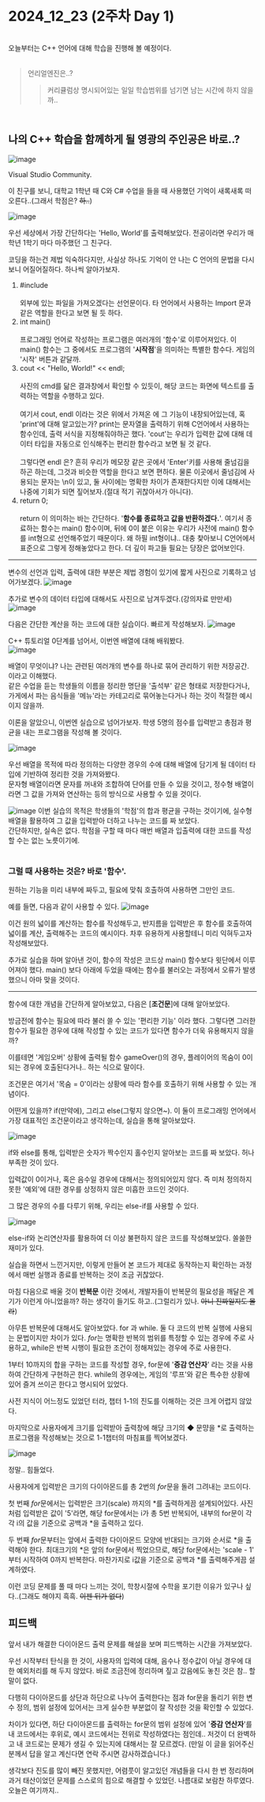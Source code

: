 # 2024_12_23 (2주차 Day 1)
<br>
오늘부터는 C++ 언어에 대해 학습을 진행해 볼 예정이다. <br><br>

> 언리얼엔진은..?
> > 커리큘럼상 명시되어있는 일일 학습범위를 넘기면 남는 시간에 하지 않을까.. <br>

<br> 나의 C++ 학습을 함께하게 될 영광의 주인공은 바로..? <br>
---
![image](https://github.com/user-attachments/assets/40860c11-a41d-4dec-9cf9-4576deb713fe)

Visual Studio Community. <br>

이 친구를 보니, 대학교 1학년 때 C와 C# 수업을 들을 때 사용했던 기억이 새록새록 떠오른다..(그래서 학점은? ~~하..~~) <br>

![image](https://github.com/user-attachments/assets/eaf072da-ddea-43b7-a445-dee46ffe4693)

우선 세상에서 가장 간단하다는 'Hello, World'를 출력해보았다. 전공이라면 우리가 매 학년 1학기 마다 마주했던 그 친구다. <br>

코딩을 하는건 제법 익숙하다지만, 사실상 하나도 기억이 안 나는 C 언어의 문법을 다시보니 어질어질하다. 하나씩 알아가보자. <br>

1. #include <br><br>
  외부에 있는 파일을 가져오겠다는 선언문이다. 타 언어에서 사용하는 Import 문과 같은 역할을 한다고 보면 될 듯 하다. <br>
2. int main() <br><br>
  프로그래밍 언어로 작성하는 프로그램은 여러개의 '함수'로 이루어져있다. 이 main() 함수는 그 중에서도 프로그램의 '**시작점**'을 의미하는 특별한 함수다. 게임의 '시작' 버튼과 같달까. <br>
3. cout << "Hello, World!" << endl; <br><br>
  사진의 cmd를 닮은 결과창에서 확인할 수 있듯이, 해당 코드는 화면에 텍스트를 출력하는 역할을 수행하고 있다. <br><br>
  여기서 cout, endl 이라는 것은 위에서 가져온 <iostream>에 그 기능이 내장되어있는데, 혹 'print'에 대해 알고있는가? print는 문자열을 출력하기 위해 C언어에서 사용하는 함수인데, 출력 서식을 지정해줘야하곤 했다. 'cout'는 우리가 입력한 값에 대해 데이터 타입을 자동으로 인식해주는 편리한 함수라고 보면 될 것 같다. <br><br>
  그렇다면 endl 은? 흔히 우리가 메모장 같은 곳에서 'Enter'키를 사용해 줄넘김을 하곤 하는데, 그것과 비슷한 역할을 한다고 보면 편하다. 물론 이곳에서 줄넘김에 사용되는 문자는 \n이 있고, 둘 사이에는 명확한 차이가 존재한다지만 이에 대해서는 나중에 기회가 되면 짚어보자.(절대 적기 귀찮아서가 아니다). <br>
4. return 0; <br><br>
  return 이 의미하는 바는 간단하다. '**함수를 종료하고 값을 반환하겠다.**'. 여기서 종료하는 함수는 main() 함수이며, 뒤에 0이 붙은 이유는 우리가 사전에 main() 함수를 int형으로 선언해주었기 때문이다. 왜 하필 int형이냐.. 대충 찾아보니 C언어에서 표준으로 그렇게 정해놓았다고 한다. 더 깊이 파고들 필요는 당장은 없어보인다. <br>
  
---

변수의 선언과 입력, 출력에 대한 부분은 제법 경험이 있기에 짧게 사진으로 기록하고 넘어가보겠다.
![image](https://github.com/user-attachments/assets/3ab16f09-7c11-4201-83b7-7b3970b67e0b)

추가로 변수의 데이터 타입에 대해서도 사진으로 남겨두겠다.(강의자료 만만세)
![image](https://github.com/user-attachments/assets/6b0c11db-97c5-447e-921e-da7ff7340974)

다음은 간단한 계산을 하는 코드에 대한 실습이다. 빠르게 작성해보자.
![image](https://github.com/user-attachments/assets/34529c16-22a5-4b61-bf74-a5974bbc99e0)

C++ 튜토리얼 0단계를 넘어서, 이번엔 배열에 대해 배워봤다. <br>
![image](https://github.com/user-attachments/assets/bd58cafd-59c6-4a25-8cc9-9d5540cc441e)

배열이 무엇이냐? 나는 관련된 여러개의 변수를 하나로 묶어 관리하기 위한 저장공간. 이라고 이해했다. <br>
같은 수업을 듣는 학생들의 이름을 정리한 명단을 '출석부' 같은 형태로 저장한다거나, 가게에서 파는 음식들을 '메뉴'라는 카테고리로 묶어놓는다거나 하는 것이 적절한 예시이지 않을까. <br>

이론을 알았으니, 이번엔 실습으로 넘어가보자. 학생 5명의 점수를 입력받고 총점과 평균을 내는 프로그램을 작성해 볼 것이다. <br>

![image](https://github.com/user-attachments/assets/f9ef8975-d06c-48b8-80b9-d8fed8b4bdf6)

우선 배열을 목적에 따라 정의하는 다양한 경우의 수에 대해 배열에 담기게 될 데이터 타입에 기반하여 정리한 것을 가져와봤다. <br>
문자형 배열이라면 문자를 꺼내와 조합하여 단어를 만들 수 있을 것이고, 정수형 배열이라면 그 값을 가져와 연산하는 등의 방식으로 사용할 수 있을 것이다. <br>

![image](https://github.com/user-attachments/assets/60be3768-2d6e-4518-8f05-a3c9a28ef1e0)
이번 실습의 목적은 학생들의 '학점'의 합과 평균을 구하는 것이기에, 실수형 배열을 활용하여 그 값을 입력받아 더하고 나누는 코드를 짜 보았다. <br>
간단하지만, 실속은 없다. 학점을 구할 때 마다 매번 배열과 입출력에 대한 코드를 작성할 수는 없는 노릇이기에. <br><br>

### 그럴 때 사용하는 것은? 바로 '함수'.

원하는 기능을 미리 내부에 짜두고, 필요에 맞춰 호출하여 사용하면 그만인 코드.<br>

예를 들면, 다음과 같이 사용할 수 있다.
![image](https://github.com/user-attachments/assets/7851de25-49ba-4d4b-988b-3d16a5cbf28a) <br>

이건 원의 넓이를 계산하는 함수를 작성해두고, 반지름을 입력받은 후 함수를 호출하여 넓이를 계산, 출력해주는 코드의 예시이다. 차후 유용하게 사용할테니 미리 익혀두고자 작성해보았다. <br>

추가로 실습을 하며 알아낸 것이, 함수의 작성은 코드상 main() 함수보다 윗단에서 이루어져야 했다. main() 보다 아래에 두었을 때에는 함수를 불러오는 과정에서 오류가 발생했으니 아마 맞을 것이다. <br>

---

함수에 대한 개념을 간단하게 알아보았고, 다음은 [**조건문**]에 대해 알아보았다.

방금전에 함수는 필요에 따라 불러 쓸 수 있는 '편리한 기능' 이라 했다. 그렇다면 그러한 함수가 필요한 경우에 대해 작성할 수 있는 코드가 있다면 함수가 더욱 유용해지지 않을까? <br>

이를테면 '게임오버' 상황에 출력될 함수 gameOver()의 경우, 플레이어의 목숨이 0이 되는 경우에 호출된다거나.. 하는 식으로 말이다. <br>

조건문은 여기서 '목숨 = 0'이라는 상황에 따라 함수를 호출하기 위해 사용할 수 있는 개념이다. <br>

어떤게 있을까? if(만약에), 그리고 else(그렇지 않으면~). 이 둘이 프로그래밍 언어에서 가장 대표적인 조건문이라고 생각하는데, 실습을 통해 알아보았다. <br>

![image](https://github.com/user-attachments/assets/de1365cc-20c5-4427-a801-28ad200cfb0c)

if와 else를 통해, 입력받은 숫자가 짝수인지 홀수인지 알아보는 코드를 짜 보았다. 허나 부족한 것이 있다. <br>

입력값이 0이거나, 혹은 음수일 경우에 대해서는 정의되어있지 않다. 즉 미처 정의하지 못한 '예외'에 대한 경우를 상정하지 않은 미흡한 코드인 것이다. <br>

그 많은 경우의 수를 다루기 위해, 우리는 else-if를 사용할 수 있다. <br>

![image](https://github.com/user-attachments/assets/f2bb07fb-0683-438e-a40c-73275e7cfaa9) <br>

else-if와 논리연산자를 활용하여 더 이상 불편하지 않은 코드를 작성해보았다. 쏠쏠한 재미가 있다. <br>

실습을 하면서 느낀거지만, 이렇게 만들어 본 코드가 제대로 동작하는지 확인하는 과정에서 매번 실행과 종료를 반복하는 것이 조금 귀찮았다. <br>

마침 다음으로 배울 것이 **반복문** 이란 것에서, 개발자들이 반복문의 필요성을 깨달은 계기가 이런게 아니었을까? 하는 생각이 들기도 하고..(그럴리가 있나. ~~아니 진짜일지도 몰라~~) <br>

아무튼 반복문에 대해서도 알아보았다. for 과 while. 둘 다 코드의 반복 실행에 사용되는 문법이지만 차이가 있다. *for*는 명확한 반복의 범위를 특정할 수 있는 경우에 주로 사용하고, while은 반복 시행이 필요한 조건이 정해져있는 경우에 주로 사용한다. <br>

1부터 10까지의 합을 구하는 코드를 작성할 경우, for문에 '**증감 연산자**' 라는 것을 사용하여 간단하게 구현하곤 한다. while의 경우에는, 게임의 '루프'와 같은 특수한 상황에 있어 즐겨 쓰이곤 한다고 명시되어 있었다.<br>

사전 지식이 어느정도 있었던 터라, 챕터 1-1의 진도를 이해하는 것은 크게 어렵지 않았다. <br>

마지막으로 사용자에게 크기를 입력받아 출력창에 해당 크기의 ◆ 문먕을 *로 출력하는 프로그램을 작성해보는 것으로 1-1챕터의 마침표를 찍어보겠다. <br>

![image](https://github.com/user-attachments/assets/11d388ab-622c-4051-9fc6-0311c452515b)

정말.. 힘들었다. <br>

사용자에게 입력받은 크기의 다이아몬드를 총 2번의 *for*문을 돌려 그려내는 코드이다. <br>

첫 번째 *for*문에서는 입력받은 크기(scale) 까지의 *를 출력하게끔 설계되어있다. 사진처럼 입력받은 값이 '5'라면, 해당 for문에서는 i가 총 5번 반복되어, 내부의 for문이 각각 i의 값을 기준으로 공백과 *을 출력하고 있다.<br>

두 번째 *for*문부터는 앞에서 출력한 다이아몬드 모양에 반대되는 크기와 순서로 *을 출력해야 한다. 최대크기의 *은 앞의 for문에서 찍었으므로, 해당 for문에서는 'scale - 1' 부터 시작하여 0까지 반복한다. 마찬가지로 i값을 기준으로 공백과 *를 출력해주게끔 설계하였다. <br>

이런 코딩 문제를 풀 때 마다 느끼는 것이, 학창시절에 수학을 포기한 이유가 있구나 싶다..(그래도 해야지 흑흑. ~~이젠 뒤가 없다~~) <br>

## 피드백

앞서 내가 해결한 다이아몬드 출력 문제를 해설을 보며 피드백하는 시간을 가져보았다. <br>

우선 시작부터 탄식을 한 것이, 사용자의 입력에 대해, 음수나 정수값이 아닐 경우에 대한 예외처리를 해 두지 않았다. 바로 조금전에 정리하며 짚고 갔음에도 놓친 것은 참.. 할 말이 없다. <br>

다행히 다이아몬드를 상단과 하단으로 나누어 출력한다는 점과 for문을 돌리기 위한 변수 정의, 범위 설정에 있어서는 크게 실수한 부분없이 잘 작성한 것을 확인할 수 있었다. <br>

차이가 있다면, 하단 다이아몬드를 출력하는 for문의 범위 설정에 있어 '**증감 연산자**'를 내 코드에서는 후위로, 예시 코드에서는 전위로 작성하였다는 점인데.. 저것이 더 완벽하고 내 코드로는 문제가 생길 수 있는지에 대해서는 잘 모르겠다. (만일 이 글을 읽어주신 분께서 답을 알고 계신다면 연락 주시면 감사하겠습니다.) <br>

생각보다 진도를 많이 빼진 못했지만, 어렴풋이 알고있던 개념들을 다시 한 번 정리하며 과거 태산이었던 문제를 스스로의 힘으로 해결할 수 있었던. 나름대로 보람찬 하루였다. 오늘은 여기까지..
